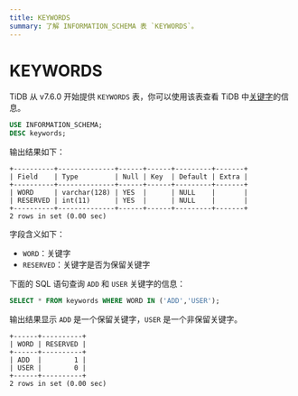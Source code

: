 ```yaml
---
title: KEYWORDS
summary: 了解 INFORMATION_SCHEMA 表 `KEYWORDS`。
---
```


# KEYWORDS

TiDB 从 v7.6.0 开始提供 `KEYWORDS` 表，你可以使用该表查看 TiDB 中[关键字](/keywords.md)的信息。

```sql
USE INFORMATION_SCHEMA;
DESC keywords;
```

输出结果如下：

```
+----------+--------------+------+------+---------+-------+
| Field    | Type         | Null | Key  | Default | Extra |
+----------+--------------+------+------+---------+-------+
| WORD     | varchar(128) | YES  |      | NULL    |       |
| RESERVED | int(11)      | YES  |      | NULL    |       |
+----------+--------------+------+------+---------+-------+
2 rows in set (0.00 sec)
```

字段含义如下：

- `WORD`：关键字
- `RESERVED`：关键字是否为保留关键字


下面的 SQL 语句查询 `ADD` 和 `USER` 关键字的信息：

```sql
SELECT * FROM keywords WHERE WORD IN ('ADD','USER');
```

输出结果显示 `ADD` 是一个保留关键字，`USER` 是一个非保留关键字。

```
+------+----------+
| WORD | RESERVED |
+------+----------+
| ADD  |        1 |
| USER |        0 |
+------+----------+
2 rows in set (0.00 sec)
```
